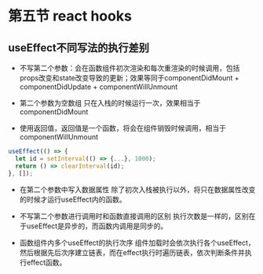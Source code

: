 # 第五节 react hooks

## useEffect不同写法的执行差别

* 不写第二个参数：会在函数组件初次渲染和每次重渲染的时候调用，包括props改变和state改变导致的更新；效果等同于componentDidMount + componentDidUpdate + componentWillUnmount

* 第二个参数为空数组
只在入栈的时候运行一次，效果相当于componentDidMount

* 使用返回值，返回值是一个函数，将会在组件销毁时候调用，相当于componentWillUnmount

```js
useEffect(() => {
  let id = setInterval(() => {...}, 1000);
  return () => clearInterval(id);
}, []);
```

* 在第二个参数中写入数据属性
除了初次入栈被执行以外，将只在数据属性改变的时候才运行useEffect内的函数。

* 不写第二个参数进行调用时和函数直接调用的区别
执行次数是一样的，区别在于useEffect是异步的，而函数内调用是同步的。

* 函数组件内多个useEffect的执行次序
组件加载时会依次执行各个useEffect，然后根据先后次序建立链表，而在effect执行时遍历链表，依次判断条件并执行effect函数。

